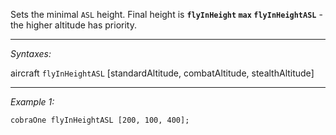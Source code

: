 Sets the minimal `ASL` height. Final height is **`flyInHeight` `max` `flyInHeightASL`** - the higher altitude has priority.


---
*Syntaxes:*

aircraft `flyInHeightASL` [standardAltitude, combatAltitude, stealthAltitude]

---
*Example 1:*

```sqf
cobraOne flyInHeightASL [200, 100, 400];
```